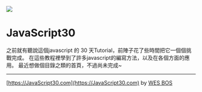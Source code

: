 ![](https://javascript30.com/images/JS3-social-share.png)

# JavaScript30

之前就有聽說這個javascript 的 30 天Tutorial，前陣子花了些時間把它一個個挑戰完成。
在這些教程裡學到了許多javascript的編寫方法，以及在各個方面的應用。
最近想做個目錄之類的首頁，不過尚未完成~

* * *

[https://JavaScript30.com](https://JavaScript30.com) 
by [WES BOS](https://wesbos.com/)
